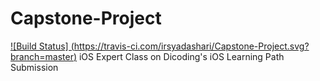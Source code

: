 # Capstone-Project
[![Build Status] (https://travis-ci.com/irsyadashari/Capstone-Project.svg?branch=master)](https://travis-ci.com/github/irsyadashari/Capstone-Project)
iOS Expert Class on Dicoding's iOS Learning Path  Submission
